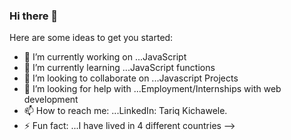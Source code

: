 ### Hi there 👋


Here are some ideas to get you started:

- 🔭 I’m currently working on ...JavaScript
- 🌱 I’m currently learning ...JavaScript functions
- 👯 I’m looking to collaborate on ...Javascript Projects
- 🤔 I’m looking for help with ...Employment/Internships with web development  
- 📫 How to reach me: ...LinkedIn: Tariq Kichawele. 
- ⚡ Fun fact: ...I have lived in 4 different countries
-->
